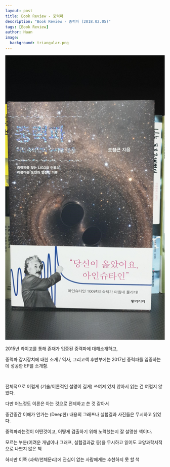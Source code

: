 ```yaml
---
layout: post
title: Book Review - 중력파
description: "Book Review - 중력파 (2018.02.05)" 
tags: [Book Review]
author: Haan
image:
  background: triangular.png
---
```

<img src="/assets/img/gravity.jpg">
<br/>
<p>2015년 라이고를 통해 존재가 입증된 중력파에 대해소개하고,</p>
<p>중력파 감지장치에 대한 소개 / 역사, 그리고책 후반부에는 2017년 중력파를 입증하는데 성공한 EP를 소개함.</p>
<br/>
<p>전체적으로 어렵게 (기술/이론적인 설명이 길게) 쓰여져 있지 않아서 읽는 건 여렵지 않았다.</p>
<p>다만 어느정도 이론은 아는 것으로 전제하고 쓴 것 같아서 </p>
<p>중간중간 이해가 안가는 (Deep한) 내용의 그래프나 실험결과 사진들은 무시하고 읽었다.</p>
<p>중력파라는것이 어떤것이고, 어떻게 검출하기 위해 노력했는지 잘 설명한 책이다.</p>
<p>모르는 부분(어려운 개념이나 그래프, 실험결과값 등)을 무시하고 읽어도 교양과학서적으로 나쁘지 않은 책</p>
<p>하지만 이쪽 (과학/천체문리)에 관심이 없는 사람에게는 추천하지 못 할 책</p>

